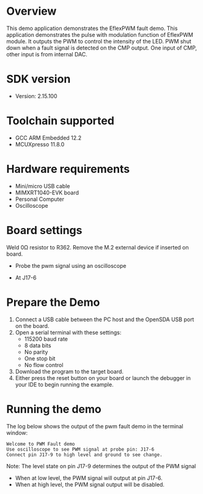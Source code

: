 Overview
========
This demo application demonstrates the EflexPWM fault demo.
This application demonstrates the pulse with modulation function of EflexPWM module. It outputs the
PWM to control the intensity of the LED. PWM shut down when a fault signal is detected on the CMP
output. One input of CMP, other input is from internal DAC.

SDK version
===========
- Version: 2.15.100

Toolchain supported
===================
- GCC ARM Embedded  12.2
- MCUXpresso  11.8.0

Hardware requirements
=====================
- Mini/micro USB cable
- MIMXRT1040-EVK board
- Personal Computer
- Oscilloscope

Board settings
==============
Weld 0Ω resistor to R362.
Remove the M.2 external device if inserted on board.

* Probe the pwm signal using an oscilloscope
 - At J17-6

Prepare the Demo
================
1. Connect a USB cable between the PC host and the OpenSDA USB port on the board.
2. Open a serial terminal with these settings:
    - 115200 baud rate
    - 8 data bits
    - No parity
    - One stop bit
    - No flow control
3. Download the program to the target board.
4. Either press the reset button on your board or launch the debugger in your IDE to begin running the example.

Running the demo
================
The log below shows the output of the pwm fault demo in the terminal window:
~~~~~~~~~~~~~~~~~~~~~~~~~~~~~~~~~~~
Welcome to PWM Fault demo
Use oscilloscope to see PWM signal at probe pin: J17-6
Connect pin J17-9 to high level and ground to see change.
~~~~~~~~~~~~~~~~~~~~~~~~~~~~~~~~~~~
Note:
The level state on pin J17-9 determines the output of the PWM signal
- When at low level, the PWM signal will output at pin J17-6.
- When at high level, the PWM signal output will be disabled.
